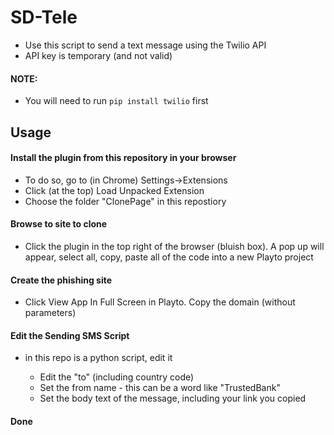 # SD-Tele

* Use this script to send a text message using the Twilio API
* API key is temporary (and not valid)

#### NOTE:

* You will need to run `pip install twilio` first

## Usage

#### Install the plugin from this repository in your browser

* To do so, go to (in Chrome) Settings->Extensions
* Click (at the top) Load Unpacked Extension
* Choose the folder "ClonePage" in this repostiory

#### Browse to site to clone

* Click the plugin in the top right of the browser (bluish box). A pop up will appear, select all, copy, paste all of the code into a new Playto project

#### Create the phishing site

* Click View App In Full Screen in Playto. Copy the domain (without parameters)

#### Edit the Sending SMS Script

* in this repo is a python script, edit it

	* Edit the "to" (including country code)
	* Set the from name - this can be a word like "TrustedBank"
	* Set the body text of the message, including your link you copied

#### Done
